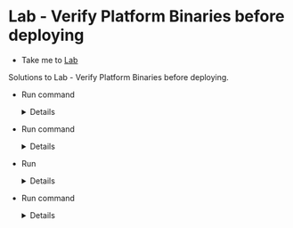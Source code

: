 # Lab - Verify Platform Binaries before deploying

  - Take me to [Lab](https://kodekloud.com/topic/labs-verify-platform-binaries/)

Solutions to Lab - Verify Platform Binaries before deploying.

- Run command

  <details>
  ```
  $ wget -O /opt/kubernetes.tar.gz https://dl.k8s.io/v1.20.0/kubernetes.tar.gz

  ```
  </details>
- Run command

  <details>
  ```
  $ shasum -a512 /opt/kubernetes.tar.gz

  ```
  </details>

- Run

  <details>
  ```

      $ cd /opt/

      $ tar -xf kubernetes.tar.gz
      $ cd kubernetes
      $ echo "v1.20.0-modified" > version
      $ cd ..
      $ tar -czf kubernetes-modified.tar.gz kubernetes
      $ shasum -a512 kubernetes-modified.tar.gz
  ```
  </details>


- Run command

  <details>
  ```
  $ shasum -a512 /opt/kubernetes.tar.gz

  ```
  </details>
  
